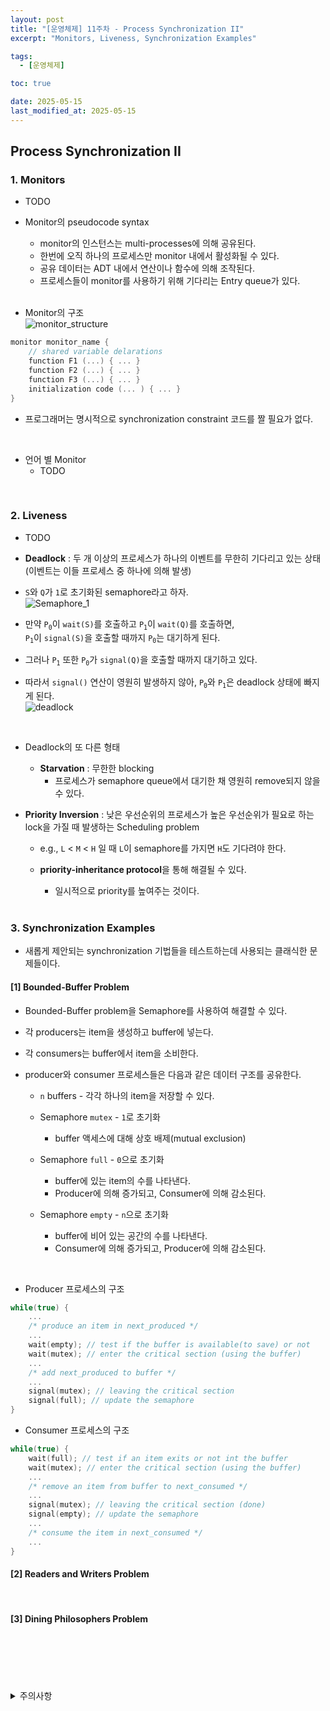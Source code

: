 ```yaml
---
layout: post
title: "[운영체제] 11주차 - Process Synchronization II"
excerpt: "Monitors, Liveness, Synchronization Examples"

tags:
  - [운영체제]

toc: true

date: 2025-05-15
last_modified_at: 2025-05-15
---
```

## Process Synchronization II
### 1. Monitors
- TODO

- Monitor의 pseudocode syntax
  - monitor의 인스턴스는 multi-processes에 의해 공유된다.
  - 한번에 오직 하나의 프로세스만 monitor 내에서 활성화될 수 있다.
  - 공유 데이터는 ADT 내에서 연산이나 함수에 의해 조작된다.
  - 프로세스들이 monitor를 사용하기 위해 기다리는 Entry queue가 있다.

  <br>

- Monitor의 구조  
![monitor_structure](TODO)  

```c
monitor monitor_name {
    // shared variable delarations
    function F1 (...) { ... }
    function F2 (...) { ... }
    function F3 (...) { ... }
    initialization code (... ) { ... }
}
```

- 프로그래머는 명시적으로 synchronization constraint 코드를 짤 필요가 없다.  

<br>

- 언어 별 Monitor  
  - TODO

<br>

### 2. Liveness
- TODO

- **Deadlock** : 두 개 이상의 프로세스가 하나의 이벤트를 무한히 기다리고 있는 상태  
(이벤트는 이들 프로세스 중 하나에 의해 발생)

- `S`와 `Q`가 `1`로 초기화된 semaphore라고 하자.  
![Semaphore_1](TODO)  

- 만약 `P`<sub>`0`</sub>이 `wait(S)`를 호출하고 `P`<sub>`1`</sub>이 `wait(Q)`를 호출하면,  
`P`<sub>`1`</sub>이 `signal(S)`을 호출할 때까지 `P`<sub>`0`</sub>는 대기하게 된다.

- 그러나 `P`<sub>`1`</sub> 또한 `P`<sub>`0`</sub>가 `signal(Q)`을 호출할 때까지 대기하고 있다.

- 따라서 `signal()` 연산이 영원히 발생하지 않아, `P`<sub>`0`</sub>와 `P`<sub>`1`</sub>은  deadlock 상태에 빠지게 된다.  
![deadlock](TODO)  

<br>

- Deadlock의 또 다른 형태
  - **Starvation** : 무한한 blocking
    - 프로세스가 semaphore queue에서 대기한 채 영원히 remove되지 않을 수 있다.

- **Priority Inversion** : 낮은 우선순위의 프로세스가 높은 우선순위가 필요로 하는 lock을 가질 때 발생하는 Scheduling problem  
  - e.g., `L` < `M` < `H` 일 때 `L`이 semaphore를 가지면 `H`도 기다려야 한다.  
  - **priority-inheritance protocol**을 통해 해결될 수 있다.  
    - 일시적으로 priority를 높여주는 것이다.  

    <br>

### 3. Synchronization Examples
- 새롭게 제안되는 synchronization 기법들을 테스트하는데 사용되는 클래식한 문제들이다.  

#### [1] Bounded-Buffer Problem
- Bounded-Buffer problem을 Semaphore를 사용하여 해결할 수 있다.
- 각 producers는 item을 생성하고 buffer에 넣는다.
- 각 consumers는 buffer에서 item을 소비한다.
- producer와 consumer 프로세스들은 다음과 같은 데이터 구조를 공유한다.  

  - `n` buffers - 각각 하나의 item을 저장할 수 있다.

  - Semaphore `mutex` - `1`로 초기화
    - buffer 액세스에 대해 상호 배제(mutual exclusion)

  - Semaphore `full` - `0`으로 초기화
    - buffer에 있는 item의 수를 나타낸다.
    - Producer에 의해 증가되고, Consumer에 의해 감소된다.

  - Semaphore `empty` - `n`으로 초기화
    - buffer에 비어 있는 공간의 수를 나타낸다.
    - Consumer에 의해 증가되고, Producer에 의해 감소된다.

<br>

- Producer 프로세스의 구조

```c
while(true) {
    ...
    /* produce an item in next_produced */
    ...
    wait(empty); // test if the buffer is available(to save) or not
    wait(mutex); // enter the critical section (using the buffer)
    ...
    /* add next_produced to buffer */
    ...
    signal(mutex); // leaving the critical section
    signal(full); // update the semaphore
}
```

- Consumer 프로세스의 구조

```c
while(true) {
    wait(full); // test if an item exits or not int the buffer
    wait(mutex); // enter the critical section (using the buffer)
    ...
    /* remove an item from buffer to next_consumed */
    ...
    signal(mutex); // leaving the critical section (done)
    signal(empty); // update the semaphore
    ...
    /* consume the item in next_consumed */
    ...
}
```

#### [2] Readers and Writers Problem

<br>

#### [3] Dining Philosophers Problem

<br>

<br>
<br>
<br>
<br>
<details>
<summary>주의사항</summary>
<div markdown="1">  

이 포스팅은 강원대학교 송원준 교수님의 운영체제 수업을 들으며 내용을 정리 한 것입니다.  
수업 내용에 대한 저작권은 교수님께 있으니,  
다른 곳으로의 무분별한 내용 복사를 자제해 주세요.  

</div>
</details>